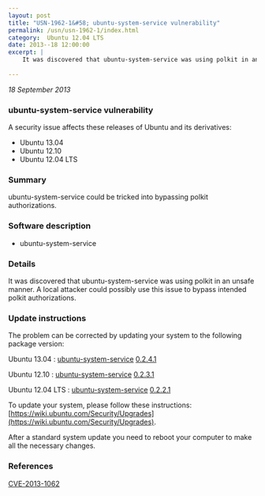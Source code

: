 ```yaml
---
layout: post
title: "USN-1962-1&#58; ubuntu-system-service vulnerability"
permalink: /usn/usn-1962-1/index.html
category:  Ubuntu 12.04 LTS
date: 2013--18 12:00:00
excerpt: |
    It was discovered that ubuntu-system-service was using polkit in an unsafe manner. A local attacker could possibly use this issue to bypass intended polkit authorizations. 
    
--- 
```

 
 

*18 September 2013*

### ubuntu-system-service vulnerability

A security issue affects these releases of Ubuntu and its derivatives:

* Ubuntu 13.04
* Ubuntu 12.10
* Ubuntu 12.04 LTS

### Summary

ubuntu-system-service could be tricked into bypassing polkit authorizations.

### Software description

* ubuntu-system-service 

### Details

It was discovered that ubuntu-system-service was using polkit in an unsafe manner. A local attacker could possibly use this issue to bypass intended polkit authorizations. 

### Update instructions

The problem can be corrected by updating your system to the following package version:

Ubuntu 13.04
 : [ubuntu-system-service](https://launchpad.net/ubuntu/+source/ubuntu-system-service) <span> [0.2.4.1](https://launchpad.net/ubuntu/+source/ubuntu-system-service/0.2.4.1) </span> 

Ubuntu 12.10
 : [ubuntu-system-service](https://launchpad.net/ubuntu/+source/ubuntu-system-service) <span> [0.2.3.1](https://launchpad.net/ubuntu/+source/ubuntu-system-service/0.2.3.1) </span> 

Ubuntu 12.04 LTS
 : [ubuntu-system-service](https://launchpad.net/ubuntu/+source/ubuntu-system-service) <span> [0.2.2.1](https://launchpad.net/ubuntu/+source/ubuntu-system-service/0.2.2.1) </span> 

To update your system, please follow these instructions: [https://wiki.ubuntu.com/Security/Upgrades](https://wiki.ubuntu.com/Security/Upgrades).

After a standard system update you need to reboot your computer to make all the necessary changes. 

### References

 
 [CVE-2013-1062](http://people.ubuntu.com/~ubuntu-security/cve/CVE-2013-1062)
 

